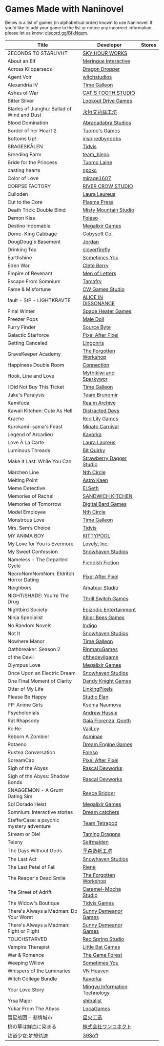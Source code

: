 ﻿---
editLink: false
aside: false
---

# Games Made with Naninovel

Below is a list of games (in alphabetical order) known to use Naninovel. If you'd like to add your game to the list or notice any incorrect information, please let us know: [discord.gg/BfkNqem](https://discord.gg/BfkNqem).

<div class="made-with-table">

|Title|Developer|Stores|
|-|-|-|
|2ECONDS TO STΔRLIVHT|[SKY HOUR WORKS](https://www.patreon.com/teamskyhour)|<a class="made-with-store store-steam" title="Steam" target="_blank" href="https://store.steampowered.com/app/1329110"/>|
|About an Elf|[Meringue Interactive](http://www.meringueinteractive.com)|<a class="made-with-store store-switch" title="Nintendo Switch" target="_blank" href="https://www.nintendo.com/games/detail/about-an-elf-switch"/>|
|Across Kiloparsecs|[Dragon Dropper](https://dragondropper.com)|<a class="made-with-store store-steam" title="Steam" target="_blank" href="https://store.steampowered.com/app/2505080"/>|
|Agent Voir|[witchstudios](https://witchstudios.itch.io)|<a class="made-with-store store-itch" title="itch.io" target="_blank" href="https://witchstudios.itch.io/agent-voir-unforgotten-love"/>|
|Alexandria IV|[Time Galleon](https://www.timegalleon.com)|<a class="made-with-store store-steam" title="Steam" target="_blank" href="https://store.steampowered.com/app/1699900"/>|
|Ashes of War|[CAT'S TOOTH STUDIO]()|<a class="made-with-store store-steam" title="Steam" target="_blank" href="https://store.steampowered.com/app/2265610"/>|
|Bitter Silver|[Lookout Drive Games](https://www.lookoutdrivegames.com)|<a class="made-with-store store-steam" title="Steam" target="_blank" href="https://store.steampowered.com/app/1906930"/><a class="made-with-store store-itch" title="itch.io" target="_blank" href="https://lookout-drive-games.itch.io/bitter-silver"/>|
|Blades of Jianghu: Ballad of Wind and Dust|[永恆艾莉絲工坊](https://twitter.com/EternityAlice)|<a class="made-with-store store-steam" title="Steam" target="_blank" href="https://store.steampowered.com/app/2179300"/>|
|Blood Domination|[Abracadabra Studios]()|<a class="made-with-store store-steam" title="Steam" target="_blank" href="https://store.steampowered.com/app/2747220"/>|
|Border of her Heart 2|[Tuomo's Games](https://tuomosgames.com)|<a class="made-with-store store-steam" title="Steam" target="_blank" href="https://store.steampowered.com/app/1592590"/>|
|Bottoms Up!|[inspiredbynoobs](https://inspiredbynoobs.itch.io)|<a class="made-with-store store-itch" title="itch.io" target="_blank" href="https://inspiredbynoobs.itch.io/bottomsup"/>|
|BRAGESKÅLEN|[Tidvis](https://www.tidvis.no)|<a class="made-with-store store-google" title="Google Play" target="_blank" href="https://play.google.com/store/apps/details?id=com.Tidvis.Brageskalen"/><a class="made-with-store store-itch" title="itch.io" target="_blank" href="https://tidvis.itch.io/brageskalen"/><a class="made-with-store store-apple" title="Apple Store" target="_blank" href="https://apps.apple.com/app/id1640236808"/>|
|Breeding Farm|[team_bieno](https://team-bieno.itch.io)|<a class="made-with-store store-itch" title="itch.io" target="_blank" href="https://team-bieno.itch.io/breeding-farm"/>|
|Bride for the Princess|[Tuomo Laine](https://twitter.com/GamesTuomo)|<a class="made-with-store store-steam" title="Steam" target="_blank" href="https://store.steampowered.com/app/1144550"/>|
|casting hearts|[npckc](https://twitter.com/npckc)|<a class="made-with-store store-itch" title="itch.io" target="_blank" href="https://npckc.itch.io/casting-hearts"/>|
|Color of Love|[mirage1607](https://mirage1607.itch.io)|<a class="made-with-store store-itch" title="itch.io" target="_blank" href="https://mirage1607.itch.io/coloroflove"/>|
|CORPSE FACTORY|[RIVER CROW STUDIO](https://www.rivercrow.studio)|<a class="made-with-store store-steam" title="Steam" target="_blank" href="https://store.steampowered.com/app/1414250"/><a class="made-with-store store-switch" title="Nintendo Switch" target="_blank" href="https://www.nintendo.com/store/products/corpse-factory-switch"/>|
|Culloden|[Laura Laureus]()|<a class="made-with-store store-itch" title="itch.io" target="_blank" href="https://lauralaureus.itch.io/culloden"/>|
|Cut to the Core|[Plasma Press]()|<a class="made-with-store store-steam" title="Steam" target="_blank" href="https://store.steampowered.com/app/1777000"/>|
|Death Trick: Double Blind|[Misty Mountain Studio](https://dtdoubleblind.com)|<a class="made-with-store store-steam" title="Steam" target="_blank" href="https://store.steampowered.com/app/2254710"/>|
|Demon Kiss|[Foleso](https://twitter.com/folesodev)|<a class="made-with-store store-itch" title="itch.io" target="_blank" href="https://foleso.itch.io/demonkiss"/>|
|Destino Indomable|[Megalixir Games](https://x.com/megalixirgames)|<a class="made-with-store store-steam" title="Steam" target="_blank" href="https://store.steampowered.com/app/3221830"/>|
|Dome-King Cabbage|[Cobysoft Co.](https://cobysoft.co)|<a class="made-with-store store-steam" title="Steam" target="_blank" href="https://store.steampowered.com/app/2092510"/>|
|DougDoug's Basement|[Jordan](https://robotortoise.itch.io)|<a class="made-with-store store-itch" title="itch.io" target="_blank" href="https://robotortoise.itch.io/dougdougsbasement"/>|
|Drinking Tea|[cloverfirefly](https://twitter.com/cloverfirefly)|<a class="made-with-store store-itch" title="itch.io" target="_blank" href="https://cloverfirefly.itch.io/drinking-tea"/>|
|Earthshine|[Sometimes You](https://www.sometimesyou.com)|<a class="made-with-store store-ps" title="Sony PlayStation" target="_blank" href="https://store.playstation.com/en-us/concept/10008929"/><a class="made-with-store store-switch" title="Nintendo Switch" target="_blank" href="https://www.nintendo.com/us/store/products/earthshine-switch/"/>|
|Eden War|[Clete Berry](https://cleteberry.itch.io)|<a class="made-with-store store-itch" title="itch.io" target="_blank" href="https://cleteberry.itch.io/eden-war"/>|
|Empire of Revenant|[Men of Letters](https://www.men-of-letters.org)|<a class="made-with-store store-steam" title="Steam" target="_blank" href="https://store.steampowered.com/app/1844690"/>|
|Escape From Somnium|[Tamafry](https://tamafry.itch.io)|<a class="made-with-store store-itch" title="itch.io" target="_blank" href="https://tamafry.itch.io/escape-from-somnium"/>|
|Fame & Misfortune|[CW Games Studio](https://www.facebook.com/cwgamesstudio)|<a class="made-with-store store-google" title="Google Play" target="_blank" href="https://play.google.com/store/apps/details?id=com.cwgamesstudio.fameandmisfortune"/>|
|fault - StP - LIGHTKRAVTE|[ALICE IN DISSONANCE](https://www.projectwritten.com)|<a class="made-with-store store-steam" title="Steam" target="_blank" href="https://store.steampowered.com/app/1917450"/><a class="made-with-store store-switch" title="Nintendo Switch" target="_blank" href="https://www.nintendo.com/store/products/fault-stp-lightkravte-switch/"/>|
|Final Winter|[Space Heater Games](https://twitter.com/GamesHeater)|<a class="made-with-store store-steam" title="Steam" target="_blank" href="https://store.steampowered.com/app/1497510"/>|
|Freezer Pops|[Male Doll](https://twitter.com/maledollstudio)|<a class="made-with-store store-steam" title="Steam" target="_blank" href="https://store.steampowered.com/app/1468430"/>|
|Furry Finder|[Source Byte](https://source-byte.com)|<a class="made-with-store store-steam" title="Steam" target="_blank" href="https://store.steampowered.com/app/1593510"/>|
|Galactic Starforce|[Pixel After Pixel](http://www.pixelafterpixel.com)|<a class="made-with-store store-steam" title="Steam" target="_blank" href="https://store.steampowered.com/app/2195030"/>|
|Getting Canceled|[Lingonris]()|<a class="made-with-store store-steam" title="Steam" target="_blank" href="https://store.steampowered.com/app/2582380"/>|
|GraveKeeper Academy|[The Forgotten Workshop](https://twitter.com/firgofumbra)|<a class="made-with-store store-itch" title="itch.io" target="_blank" href="https://firgof.itch.io/gravekeeper-academy"/>|
|Happiness Double Room|[Connection](https://twitter.com/Connection2022)|<a class="made-with-store store-steam" title="Steam" target="_blank" href="https://store.steampowered.com/app/1897120"/>|
|Hook, Line and Love|[Mythikiwi and Sparkywor](https://mythikiwi.carrd.co)|<a class="made-with-store store-itch" title="itch.io" target="_blank" href="https://mythikiwi.itch.io/hook-line-and-love"/>|
|I Did Not Buy This Ticket|[Time Galleon](https://www.timegalleon.com)|<a class="made-with-store store-steam" title="Steam" target="_blank" href="https://store.steampowered.com/app/2158650"/>|
|Jake's Paralysis|[Team Brunomir](https://www.teambrunomir.com)|<a class="made-with-store store-steam" title="Steam" target="_blank" href="https://store.steampowered.com/app/1677590"/>|
|Kamifuda|[Realm Archive](https://twitter.com/Kamifuda)|<a class="made-with-store store-steam" title="Steam" target="_blank" href="https://store.steampowered.com/app/1937720"/>|
|Kawaii Kitchen: Cute As Hell|[Distracted Devs](https://twitter.com/distracted_devs)|<a class="made-with-store store-itch" title="itch.io" target="_blank" href="https://distracted-devs.itch.io/kawaii-kitchen-cute-as-hell"/>|
|Kraehe|[Red Lily Games](https://twitter.com/RedLily1104)|<a class="made-with-store store-itch" title="itch.io" target="_blank" href="https://red-lily-games.itch.io/kraehe"/>|
|Kurokami-sama's Feast|[Minato Carnival](http://www.minatocarnival.com)|<a class="made-with-store store-steam" title="Steam" target="_blank" href="https://store.steampowered.com/app/1814930"/><a class="made-with-store store-switch" title="Nintendo Switch" target="_blank" href="https://www.nintendo.com/store/products/kurokami-samas-feast-switch"/>|
|Legend of Arcadieu|[Kavorka](https://kavorkaplay.com)|<a class="made-with-store store-ps" title="Sony PlayStation" target="_blank" href="https://store.playstation.com/en-us/product/UP6472-PPSA08167_00-LEGENDOFARCADIEU"/><a class="made-with-store store-switch" title="Nintendo Switch" target="_blank" href="https://www.nintendo.com/en-us/store/products/legend-of-arcadieu-bundle-switch/"/>|
|Love À La Carte|[Laura Laureus]()|<a class="made-with-store store-itch" title="itch.io" target="_blank" href="https://lauralaureus.itch.io/love-a-la-carte"/>|
|Luminous Threads|[Bit Quirky]()|<a class="made-with-store store-steam" title="Steam" target="_blank" href="https://store.steampowered.com/app/1355790"/>|
|Make It Last: While You Can|[Strawberry Dagger Studio](https://twitter.com/SBDaggerStudio)|<a class="made-with-store store-itch" title="itch.io" target="_blank" href="https://sbds.itch.io/make-it-last-while-you-can"/>|
|Märchen Line|[Nth Circle](https://nthcircle.itch.io)|<a class="made-with-store store-itch" title="itch.io" target="_blank" href="https://nthcircle.itch.io/marchenline"/>|
|Melting Point|[Astro Kaen](https://linktr.ee/astrokaen)|<a class="made-with-store store-itch" title="itch.io" target="_blank" href="https://astrokaen.itch.io/melting-point"/>|
|Meme Detective|[El.Seth](https://twitter.com/ElSeth6)|<a class="made-with-store store-itch" title="itch.io" target="_blank" href="https://elseth.itch.io/meme-detective"/>|
|Memories of Rachel|[SANDWICH KITCHEN](https://sandwich-kitchen.com)|<a class="made-with-store store-steam" title="Steam" target="_blank" href="https://store.steampowered.com/app/3031930"/>|
|Memories of Tomorrow|[Digital Bard Games](https://digitalbardgames.itch.io/)|<a class="made-with-store store-steam" title="Steam" target="_blank" href="https://store.steampowered.com/app/1459020"/><a class="made-with-store store-itch" title="itch.io" target="_blank" href="https://digitalbardgames.itch.io/memories-of-tomorrow"/>|
|Model Employee|[Nth Circle](https://nthcircle.itch.io/)|<a class="made-with-store store-itch" title="itch.io" target="_blank" href="https://nthcircle.itch.io/model-employee"/>|
|Monstrous Love|[Time Galleon](https://www.timegalleon.com)|<a class="made-with-store store-steam" title="Steam" target="_blank" href="https://store.steampowered.com/app/2011410"/>|
|Mrs. Sem’s Choice|[Tidvis](https://www.tidvis.no)|<a class="made-with-store store-google" title="Google Play" target="_blank" href="https://play.google.com/store/apps/details?id=com.Tidvis.FruSemsValg"/><a class="made-with-store store-itch" title="itch.io" target="_blank" href="https://tidvis.itch.io/fru-sems-valg"/><a class="made-with-store store-apple" title="Apple Store" target="_blank" href="https://apps.apple.com/app/id1628756627"/>|
|MY ANIMA BOY|[KITTYPOOL](https://kitty-pool.com)|<a class="made-with-store store-steam" title="Steam" target="_blank" href="https://store.steampowered.com/app/2714270"/><a class="made-with-store store-google" title="Google Play" target="_blank" href="https://play.google.com/store/apps/details?id=com.KITTYPOOL.MYANIMABOY"/><a class="made-with-store store-apple" title="Apple Store" target="_blank" href="https://apps.apple.com/app/id6472044510"/>|
|My Love for You is Evermore|[Lovely, Inc.](https://lovely-inc.constantcontactsites.com)|<a class="made-with-store store-google" title="Google Play" target="_blank" href="https://play.google.com/store/apps/details?id=com.LovelyInc.MyLoveforYouisEvermore"/><a class="made-with-store store-apple" title="Apple Store" target="_blank" href="https://apps.apple.com/app/id1548174371"/>|
|My Sweet Confession|[Snowhaven Studios](https://snowhavenstudios.com/)|<a class="made-with-store store-steam" title="Steam" target="_blank" href="https://store.steampowered.com/app/1281140"/><a class="made-with-store store-itch" title="itch.io" target="_blank" href="https://snowhavenstudios.itch.io/my-sweet-confession"/>|
|Nameless - The Departed Cycle|[Fiendish Fiction](https://www.fiendishfiction.com)|<a class="made-with-store store-steam" title="Steam" target="_blank" href="https://store.steampowered.com/app/2142810"/><a class="made-with-store store-itch" title="itch.io" target="_blank" href="https://fiendishfiction.itch.io/nameless"/>|
|NecroNomNomNom: Eldritch Horror Dating|[Pixel After Pixel](http://www.pixelafterpixel.com)|<a class="made-with-store store-steam" title="Steam" target="_blank" href="https://store.steampowered.com/app/2057360"/>|
|Neighbors|[Amateur Studio](https://twitter.com/neighborsvn)|<a class="made-with-store store-steam" title="Steam" target="_blank" href="https://store.steampowered.com/app/1857200"/>|
|NIGHT/SHADE: You're The Drug|[Thrill Switch Games](https://thrillswitchgames.com)|<a class="made-with-store store-steam" title="Steam" target="_blank" href="https://store.steampowered.com/app/1474120"/><a class="made-with-store store-itch" title="itch.io" target="_blank" href="https://thrillswitch.itch.io/nightshade"/>|
|Nightbird Society|[Epizodic Entertainment](https://epizodic.com)|<a class="made-with-store store-google" title="Google Play" target="_blank" href="https://play.google.com/store/apps/details?id=com.Epizodic.NBS"/><a class="made-with-store store-apple" title="Apple Store" target="_blank" href="https://apps.apple.com/app/id1505280085"/>|
|Ninja Specialist|[Killer Bees Games](http://www.killerbeesgames.com)|<a class="made-with-store store-steam" title="Steam" target="_blank" href="https://store.steampowered.com/app/1646440"/>|
|No Random Novels|[Indigo]()|<a class="made-with-store store-steam" title="Steam" target="_blank" href="https://store.steampowered.com/app/2144530"/>|
|Not It|[Snowhaven Studios](https://snowhavenstudios.com)|<a class="made-with-store store-steam" title="Steam" target="_blank" href="https://store.steampowered.com/app/1719770"/><a class="made-with-store store-itch" title="itch.io" target="_blank" href="https://snowhavenstudios.itch.io/not-it"/>|
|Nowhere Manor|[Time Galleon](https://www.timegalleon.com)|<a class="made-with-store store-steam" title="Steam" target="_blank" href="https://store.steampowered.com/app/2017120"/>|
|Oathbreaker: Season 2|[RinmaruGames](http://www.rinmarugames.com)|<a class="made-with-store store-itch" title="itch.io" target="_blank" href="https://rinmarugames.itch.io/oathbreaker-season-2"/>|
|of the Devil|[ofthedevilgame](https://otdgame.carrd.co)|<a class="made-with-store store-itch" title="itch.io" target="_blank" href="https://ofthedevilgame.itch.io/of-the-devil"/>|
|Olympus Love|[Megalixir Games](http://megalixirgames.com)|<a class="made-with-store store-google" title="Google Play" target="_blank" href="https://play.google.com/store/apps/details?id=com.MegalixirGames.OlympusLove"/>|
|Once Upon an Electric Dream|[Snowhaven Studios](https://snowhavenstudios.com)|<a class="made-with-store store-steam" title="Steam" target="_blank" href="https://store.steampowered.com/app/1264090"/><a class="made-with-store store-itch" title="itch.io" target="_blank" href="https://snowhavenstudios.itch.io/once-upon-an-electric-dream"/>|
|One Final Moment of Clarity|[Dandy Knight Games](https://dandyknightgames.com/)|<a class="made-with-store store-itch" title="itch.io" target="_blank" href="https://dandyknightgames.itch.io/moment-of-clarity"/>|
|Otter of My Life|[LinkingPixels](https://linkingpixels.github.io/)|<a class="made-with-store store-steam" title="Steam" target="_blank" href="https://store.steampowered.com/app/984690"/>|
|Please Be Happy|[Studio Élan](https://vnstudioelan.com)|<a class="made-with-store store-steam" title="Steam" target="_blank" href="https://store.steampowered.com/app/844670"/><a class="made-with-store store-itch" title="itch.io" target="_blank" href="https://vnstudioelan.itch.io/please-be-happy"/>|
|PP: Anime Girls|[Ksenia Naumova]()|<a class="made-with-store store-google" title="Google Play" target="_blank" href="https://play.google.com/store/apps/details?id=anime.lovestory.Girl.Simulator.Game"/><a class="made-with-store store-apple" title="Apple Store" target="_blank" href="https://apps.apple.com/app/id1530522784"/>|
|Psycholonials|[Andrew Hussie](https://twitter.com/andrewhussie)|<a class="made-with-store store-steam" title="Steam" target="_blank" href="https://store.steampowered.com/app/1529810"/><a class="made-with-store store-google" title="Google Play" target="_blank" href="https://play.google.com/store/apps/details?id=com.TheSilenceMill.Psycholonials"/><a class="made-with-store store-apple" title="Apple Store" target="_blank" href="https://apps.apple.com/app/id1549735879"/>|
|Rat Rhapsody|[Gaia Fiorenza, Quoth]()|<a class="made-with-store store-itch" title="itch.io" target="_blank" href="https://gaiafiorenza.itch.io/rat-rhapsody"/>|
|Re:Re:|[ValiLey](https://valiley.myportfolio.com/portfolio)|<a class="made-with-store store-itch" title="itch.io" target="_blank" href="https://valiley.itch.io/rere"/>|
|Reborn A Zombie!|[Asminae](https://twitter.com/AsminaeGames)|<a class="made-with-store store-steam" title="Steam" target="_blank" href="https://store.steampowered.com/app/2283350"/>|
|Rotaeno|[Dream Engine Games](http://rotaeno.com)|<a class="made-with-store store-google" title="Google Play" target="_blank" href="https://play.google.com/store/apps/details?id=com.xd.rotaeno.googleplay"/><a class="made-with-store store-apple" title="Apple Store" target="_blank" href="https://apps.apple.com/app/id1614771445"/>|
|Rustea Conversation|[Foleso](https://twitter.com/folesodev)|<a class="made-with-store store-itch" title="itch.io" target="_blank" href="https://foleso.itch.io/rustea-conversation"/>|
|ScreamCap|[Pixel After Pixel](http://pixelafterpixel.com)|<a class="made-with-store store-steam" title="Steam" target="_blank" href="https://store.steampowered.com/app/1618180"/>|
|Sigh of the Abyss|[Rascal Devworks](https://rascaldev.works)|<a class="made-with-store store-steam" title="Steam" target="_blank" href="https://store.steampowered.com/app/2025310"/>|
|Sigh of the Abyss: Shadow Bonds|[Rascal Devworks](https://rascaldev.works)|<a class="made-with-store store-steam" title="Steam" target="_blank" href="https://store.steampowered.com/app/1829640"/>|
|SNAGGEMON - A Grunt Dating Sim|[Reece Bridger](https://www.reecebridger.com)|<a class="made-with-store store-itch" title="itch.io" target="_blank" href="https://reecebridger.itch.io/snaggemon-a-grunt-dating-sim"/>|
|Sol Dorado Heist|[Megalixir Games](http://megalixirgames.com)|<a class="made-with-store store-steam" title="Steam" target="_blank" href="https://store.steampowered.com/app/1579720"/><a class="made-with-store store-google" title="Google Play" target="_blank" href="https://play.google.com/store/apps/details?id=com.MegalixirGames.SolDoradoHeist"/>|
|Somnium: Interactive stories|[Dream catchers]()|<a class="made-with-store store-google" title="Google Play" target="_blank" href="https://play.google.com/store/apps/details?id=com.Dreamcatch.Somnium"/>|
|StafferCase: a psychic mystery adventure|[Team Tetrapod](https://twitter.com/Team_Tetrapod)|<a class="made-with-store store-steam" title="Steam" target="_blank" href="https://store.steampowered.com/app/2128480"/>|
|Stream or Die!|[Taming Dragons](https://www.tamingdragons.com)|<a class="made-with-store store-steam" title="Steam" target="_blank" href="https://store.steampowered.com/app/2530160"/>|
|Teleny|[Selfmaiden]()|<a class="made-with-store store-itch" title="itch.io" target="_blank" href="https://selfmaiden.itch.io/teleny"/>|
|The Days Without Gods|[季森造纸工坊]()|<a class="made-with-store store-steam" title="Steam" target="_blank" href="https://store.steampowered.com/app/1983270"/>|
|The Last Act|[Snowhaven Studios](https://snowhavenstudios.com)|<a class="made-with-store store-steam" title="Steam" target="_blank" href="https://store.steampowered.com/app/1412180"/>|
|The Last Petal of Fall|[Riene](https://twitter.com/Raienelline)|<a class="made-with-store store-itch" title="itch.io" target="_blank" href="https://raienelline.itch.io/the-last-petal-of-fall"/>|
|The Reaper's Dead Smile|[The Forgotten Workshop](https://twitter.com/firgofumbra)|<a class="made-with-store store-itch" title="itch.io" target="_blank" href="https://firgof.itch.io/the-reapers-dead-smile"/>|
|The Street of Adrift|[Caramel-Mocha Studio](https://thestreetofadrift.com)|<a class="made-with-store store-steam" title="Steam" target="_blank" href="https://store.steampowered.com/app/1672670"/>|
|The Widow's Boutique|[Tidvis Games](https://www.tidvis.no)|<a class="made-with-store store-steam" title="Steam" target="_blank" href="https://store.steampowered.com/app/2184880"/><a class="made-with-store store-google" title="Google Play" target="_blank" href="https://play.google.com/store/apps/details?id=com.TidvisGames.TheWidowsBoutique"/><a class="made-with-store store-itch" title="itch.io" target="_blank" href="https://tidvis.itch.io/the-widows-boutique"/><a class="made-with-store store-apple" title="Apple Store" target="_blank" href="https://apps.apple.com/app/id6447751841"/>|
|There's Always a Madman: Do Your Worst|[Sunny Demeanor Games](https://www.sunnydemeanorgames.com)|<a class="made-with-store store-steam" title="Steam" target="_blank" href="https://store.steampowered.com/app/2960890"/>|
|There's Always a Madman: Fight or Flight|[Sunny Demeanor Games](https://sunnydemeanorgames.com)|<a class="made-with-store store-steam" title="Steam" target="_blank" href="https://store.steampowered.com/app/2390500"/>|
|TOUCHSTARVED|[Red Spring Studio](https://www.redspring.studio)|<a class="made-with-store store-steam" title="Steam" target="_blank" href="https://store.steampowered.com/app/2185510"/>|
|Vampire Therapist|[Little Bat Games](https://littlebat.games)|<a class="made-with-store store-steam" title="Steam" target="_blank" href="https://store.steampowered.com/app/2481020"/>|
|War & Romance|[The Game Forest](https://the-game-forest.com)|<a class="made-with-store store-itch" title="itch.io" target="_blank" href="https://the-game-forest.itch.io"/>|
|Weeping Willow|[Sometimes You](https://www.sometimesyou.com)|<a class="made-with-store store-ps" title="Sony PlayStation" target="_blank" href="https://store.playstation.com/en-us/concept/10006181"/><a class="made-with-store store-switch" title="Nintendo Switch" target="_blank" href="https://www.nintendo.com/us/store/products/weeping-willow-detective-visual-novel-switch/"/><a class="made-with-store store-xbox" title="Microsoft Xbox" target="_blank" href="https://www.xbox.com/en-us/games/store/weeping-willow-xbox-series-x-s/9nswjkrv55v1"/><a class="made-with-store store-ms" title="Microsoft Store" target="_blank" href="https://www.microsoft.com/en-us/p/weeping-willow-windows/9pcnsr8mqrs5"/>|
|Whispers of the Luminaries|[VN Heaven](https://vrheaven.io)|<a class="made-with-store store-steam" title="Steam" target="_blank" href="https://store.steampowered.com/app/2393870"/>|
|Witch College Bundle|[Kavorka](https://kavorkaplay.com)|<a class="made-with-store store-ps" title="Sony PlayStation" target="_blank" href="https://store.playstation.com/en-us/product/UP6472-PPSA08169_00-WITCHCOLLEGEBUND"/><a class="made-with-store store-switch" title="Nintendo Switch" target="_blank" href="https://www.nintendo.co.uk/Games/Nintendo-Switch-download-software/Witch-College-Bundle-2257462.html"/>|
|Your Love Story|[Mingyu Information Technology]()|<a class="made-with-store store-steam" title="Steam" target="_blank" href="https://store.steampowered.com/app/2010830"/>|
|Yrsa Major|[shibalist](https://twitter.com/ShibaList)|<a class="made-with-store store-itch" title="itch.io" target="_blank" href="https://shibalist.itch.io/yrsa-major"/>|
|Yukar From The Abyss|[LocaGames](https://www.loca.games)|<a class="made-with-store store-steam" title="Steam" target="_blank" href="https://store.steampowered.com/app/2070220"/>|
|彗星战团 - 悲情城市|[星火工造]()|<a class="made-with-store store-steam" title="Steam" target="_blank" href="https://store.steampowered.com/app/2804640"/>|
|桃の華は鮮血に染まる|[株式会社ワンコネクト](https://one-c.info)|<a class="made-with-store store-steam" title="Steam" target="_blank" href="https://store.steampowered.com/app/2274610"/><a class="made-with-store store-switch" title="Nintendo Switch" target="_blank" href="https://store-jp.nintendo.com/list/software/70010000070481.html"/>|
|铁道少女:梦想轨迹|[39Soft](https://weibo.com/moerail)|<a class="made-with-store store-steam" title="Steam" target="_blank" href="https://store.steampowered.com/app/1294060"/>|

</div>
